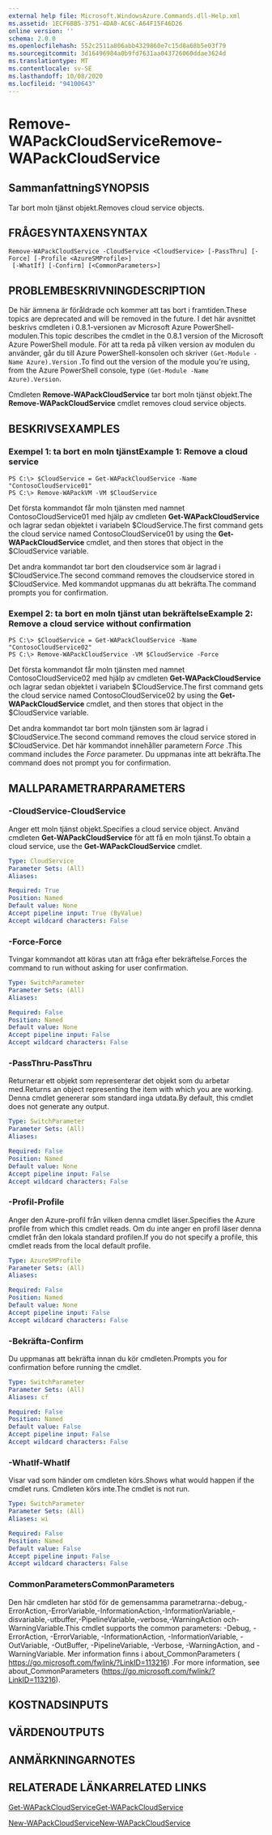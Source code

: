 ```yaml
---
external help file: Microsoft.WindowsAzure.Commands.dll-Help.xml
ms.assetid: 1ECF6BB5-3751-4DA0-AC6C-A64F15F46D26
online version: ''
schema: 2.0.0
ms.openlocfilehash: 552c2511a806abb4329860e7c15d8a68b5e03f79
ms.sourcegitcommit: 3d16496984a0b9fd7631aa043726060ddae3624d
ms.translationtype: MT
ms.contentlocale: sv-SE
ms.lasthandoff: 10/08/2020
ms.locfileid: "94100643"
---
```

# <span data-ttu-id="da758-101">Remove-WAPackCloudService</span><span class="sxs-lookup"><span data-stu-id="da758-101">Remove-WAPackCloudService</span></span>

## <span data-ttu-id="da758-102">Sammanfattning</span><span class="sxs-lookup"><span data-stu-id="da758-102">SYNOPSIS</span></span>
<span data-ttu-id="da758-103">Tar bort moln tjänst objekt.</span><span class="sxs-lookup"><span data-stu-id="da758-103">Removes cloud service objects.</span></span>

## <span data-ttu-id="da758-104">FRÅGESYNTAXEN</span><span class="sxs-lookup"><span data-stu-id="da758-104">SYNTAX</span></span>

```
Remove-WAPackCloudService -CloudService <CloudService> [-PassThru] [-Force] [-Profile <AzureSMProfile>]
 [-WhatIf] [-Confirm] [<CommonParameters>]
```

## <span data-ttu-id="da758-105">PROBLEMBESKRIVNING</span><span class="sxs-lookup"><span data-stu-id="da758-105">DESCRIPTION</span></span>
<span data-ttu-id="da758-106">De här ämnena är föråldrade och kommer att tas bort i framtiden.</span><span class="sxs-lookup"><span data-stu-id="da758-106">These topics are deprecated and will be removed in the future.</span></span>
<span data-ttu-id="da758-107">I det här avsnittet beskrivs cmdleten i 0.8.1-versionen av Microsoft Azure PowerShell-modulen.</span><span class="sxs-lookup"><span data-stu-id="da758-107">This topic describes the cmdlet in the 0.8.1 version of the Microsoft Azure PowerShell module.</span></span>
<span data-ttu-id="da758-108">För att ta reda på vilken version av modulen du använder, går du till Azure PowerShell-konsolen och skriver `(Get-Module -Name Azure).Version` .</span><span class="sxs-lookup"><span data-stu-id="da758-108">To find out the version of the module you're using, from the Azure PowerShell console, type `(Get-Module -Name Azure).Version`.</span></span>

<span data-ttu-id="da758-109">Cmdleten **Remove-WAPackCloudService** tar bort moln tjänst objekt.</span><span class="sxs-lookup"><span data-stu-id="da758-109">The **Remove-WAPackCloudService** cmdlet removes cloud service objects.</span></span>

## <span data-ttu-id="da758-110">BESKRIVS</span><span class="sxs-lookup"><span data-stu-id="da758-110">EXAMPLES</span></span>

### <span data-ttu-id="da758-111">Exempel 1: ta bort en moln tjänst</span><span class="sxs-lookup"><span data-stu-id="da758-111">Example 1: Remove a cloud service</span></span>
```
PS C:\> $CloudService = Get-WAPackCloudService -Name "ContosoCloudService01"
PS C:\> Remove-WAPackVM -VM $CloudService
```

<span data-ttu-id="da758-112">Det första kommandot får moln tjänsten med namnet ContosoCloudService01 med hjälp av cmdleten **Get-WAPackCloudService** och lagrar sedan objektet i variabeln $CloudService.</span><span class="sxs-lookup"><span data-stu-id="da758-112">The first command gets the cloud service named ContosoCloudService01 by using the **Get-WAPackCloudService** cmdlet, and then stores that object in the $CloudService variable.</span></span>

<span data-ttu-id="da758-113">Det andra kommandot tar bort den cloudservice som är lagrad i $CloudService.</span><span class="sxs-lookup"><span data-stu-id="da758-113">The second command removes the cloudservice stored in $CloudService.</span></span>
<span data-ttu-id="da758-114">Med kommandot uppmanas du att bekräfta.</span><span class="sxs-lookup"><span data-stu-id="da758-114">The command prompts you for confirmation.</span></span>

### <span data-ttu-id="da758-115">Exempel 2: ta bort en moln tjänst utan bekräftelse</span><span class="sxs-lookup"><span data-stu-id="da758-115">Example 2: Remove a cloud service without confirmation</span></span>
```
PS C:\> $CloudService = Get-WAPackCloudService -Name "ContosoCloudService02"
PS C:\> Remove-WAPackCloudService -VM $CloudService -Force
```

<span data-ttu-id="da758-116">Det första kommandot får moln tjänsten med namnet ContosoCloudService02 med hjälp av cmdleten **Get-WAPackCloudService** och lagrar sedan objektet i variabeln $CloudService.</span><span class="sxs-lookup"><span data-stu-id="da758-116">The first command gets the cloud service named ContosoCloudService02 by using the **Get-WAPackCloudService** cmdlet, and then stores that object in the $CloudService variable.</span></span>

<span data-ttu-id="da758-117">Det andra kommandot tar bort moln tjänsten som är lagrad i $CloudService.</span><span class="sxs-lookup"><span data-stu-id="da758-117">The second command removes the cloud service stored in $CloudService.</span></span>
<span data-ttu-id="da758-118">Det här kommandot innehåller parametern *Force* .</span><span class="sxs-lookup"><span data-stu-id="da758-118">This command includes the *Force* parameter.</span></span>
<span data-ttu-id="da758-119">Du uppmanas inte att bekräfta.</span><span class="sxs-lookup"><span data-stu-id="da758-119">The command does not prompt you for confirmation.</span></span>

## <span data-ttu-id="da758-120">MALLPARAMETRAR</span><span class="sxs-lookup"><span data-stu-id="da758-120">PARAMETERS</span></span>

### <span data-ttu-id="da758-121">-CloudService</span><span class="sxs-lookup"><span data-stu-id="da758-121">-CloudService</span></span>
<span data-ttu-id="da758-122">Anger ett moln tjänst objekt.</span><span class="sxs-lookup"><span data-stu-id="da758-122">Specifies a cloud service object.</span></span>
<span data-ttu-id="da758-123">Använd cmdleten **Get-WAPackCloudService** för att få en moln tjänst.</span><span class="sxs-lookup"><span data-stu-id="da758-123">To obtain a cloud service, use the **Get-WAPackCloudService** cmdlet.</span></span>

```yaml
Type: CloudService
Parameter Sets: (All)
Aliases:

Required: True
Position: Named
Default value: None
Accept pipeline input: True (ByValue)
Accept wildcard characters: False
```

### <span data-ttu-id="da758-124">-Force</span><span class="sxs-lookup"><span data-stu-id="da758-124">-Force</span></span>
<span data-ttu-id="da758-125">Tvingar kommandot att köras utan att fråga efter bekräftelse.</span><span class="sxs-lookup"><span data-stu-id="da758-125">Forces the command to run without asking for user confirmation.</span></span>

```yaml
Type: SwitchParameter
Parameter Sets: (All)
Aliases:

Required: False
Position: Named
Default value: None
Accept pipeline input: False
Accept wildcard characters: False
```

### <span data-ttu-id="da758-126">-PassThru</span><span class="sxs-lookup"><span data-stu-id="da758-126">-PassThru</span></span>
<span data-ttu-id="da758-127">Returnerar ett objekt som representerar det objekt som du arbetar med.</span><span class="sxs-lookup"><span data-stu-id="da758-127">Returns an object representing the item with which you are working.</span></span>
<span data-ttu-id="da758-128">Denna cmdlet genererar som standard inga utdata.</span><span class="sxs-lookup"><span data-stu-id="da758-128">By default, this cmdlet does not generate any output.</span></span>

```yaml
Type: SwitchParameter
Parameter Sets: (All)
Aliases:

Required: False
Position: Named
Default value: None
Accept pipeline input: False
Accept wildcard characters: False
```

### <span data-ttu-id="da758-129">-Profil</span><span class="sxs-lookup"><span data-stu-id="da758-129">-Profile</span></span>
<span data-ttu-id="da758-130">Anger den Azure-profil från vilken denna cmdlet läser.</span><span class="sxs-lookup"><span data-stu-id="da758-130">Specifies the Azure profile from which this cmdlet reads.</span></span>
<span data-ttu-id="da758-131">Om du inte anger en profil läser denna cmdlet från den lokala standard profilen.</span><span class="sxs-lookup"><span data-stu-id="da758-131">If you do not specify a profile, this cmdlet reads from the local default profile.</span></span>

```yaml
Type: AzureSMProfile
Parameter Sets: (All)
Aliases:

Required: False
Position: Named
Default value: None
Accept pipeline input: False
Accept wildcard characters: False
```

### <span data-ttu-id="da758-132">-Bekräfta</span><span class="sxs-lookup"><span data-stu-id="da758-132">-Confirm</span></span>
<span data-ttu-id="da758-133">Du uppmanas att bekräfta innan du kör cmdleten.</span><span class="sxs-lookup"><span data-stu-id="da758-133">Prompts you for confirmation before running the cmdlet.</span></span>

```yaml
Type: SwitchParameter
Parameter Sets: (All)
Aliases: cf

Required: False
Position: Named
Default value: False
Accept pipeline input: False
Accept wildcard characters: False
```

### <span data-ttu-id="da758-134">-WhatIf</span><span class="sxs-lookup"><span data-stu-id="da758-134">-WhatIf</span></span>
<span data-ttu-id="da758-135">Visar vad som händer om cmdleten körs.</span><span class="sxs-lookup"><span data-stu-id="da758-135">Shows what would happen if the cmdlet runs.</span></span>
<span data-ttu-id="da758-136">Cmdleten körs inte.</span><span class="sxs-lookup"><span data-stu-id="da758-136">The cmdlet is not run.</span></span>

```yaml
Type: SwitchParameter
Parameter Sets: (All)
Aliases: wi

Required: False
Position: Named
Default value: False
Accept pipeline input: False
Accept wildcard characters: False
```

### <span data-ttu-id="da758-137">CommonParameters</span><span class="sxs-lookup"><span data-stu-id="da758-137">CommonParameters</span></span>
<span data-ttu-id="da758-138">Den här cmdleten har stöd för de gemensamma parametrarna:-debug,-ErrorAction,-ErrorVariable,-InformationAction,-InformationVariable,-disvariable,-utbuffer,-PipelineVariable,-verbose,-WarningAction och-WarningVariable.</span><span class="sxs-lookup"><span data-stu-id="da758-138">This cmdlet supports the common parameters: -Debug, -ErrorAction, -ErrorVariable, -InformationAction, -InformationVariable, -OutVariable, -OutBuffer, -PipelineVariable, -Verbose, -WarningAction, and -WarningVariable.</span></span> <span data-ttu-id="da758-139">Mer information finns i about_CommonParameters ( https://go.microsoft.com/fwlink/?LinkID=113216) .</span><span class="sxs-lookup"><span data-stu-id="da758-139">For more information, see about_CommonParameters (https://go.microsoft.com/fwlink/?LinkID=113216).</span></span>

## <span data-ttu-id="da758-140">KOSTNADS</span><span class="sxs-lookup"><span data-stu-id="da758-140">INPUTS</span></span>

## <span data-ttu-id="da758-141">VÄRDEN</span><span class="sxs-lookup"><span data-stu-id="da758-141">OUTPUTS</span></span>

## <span data-ttu-id="da758-142">ANMÄRKNINGAR</span><span class="sxs-lookup"><span data-stu-id="da758-142">NOTES</span></span>

## <span data-ttu-id="da758-143">RELATERADE LÄNKAR</span><span class="sxs-lookup"><span data-stu-id="da758-143">RELATED LINKS</span></span>

[<span data-ttu-id="da758-144">Get-WAPackCloudService</span><span class="sxs-lookup"><span data-stu-id="da758-144">Get-WAPackCloudService</span></span>](./Get-WAPackCloudService.md)

[<span data-ttu-id="da758-145">New-WAPackCloudService</span><span class="sxs-lookup"><span data-stu-id="da758-145">New-WAPackCloudService</span></span>](./New-WAPackCloudService.md)


